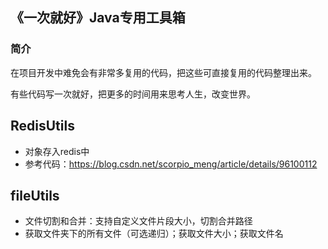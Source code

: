 
## 《一次就好》Java专用工具箱

### 简介

在项目开发中难免会有非常多复用的代码，把这些可直接复用的代码整理出来。

有些代码写一次就好，把更多的时间用来思考人生，改变世界。


## RedisUtils
- 对象存入redis中 
- 参考代码：https://blog.csdn.net/scorpio_meng/article/details/96100112

## fileUtils
- 文件切割和合并：支持自定义文件片段大小，切割合并路径
- 获取文件夹下的所有文件（可选递归）；获取文件大小；获取文件名